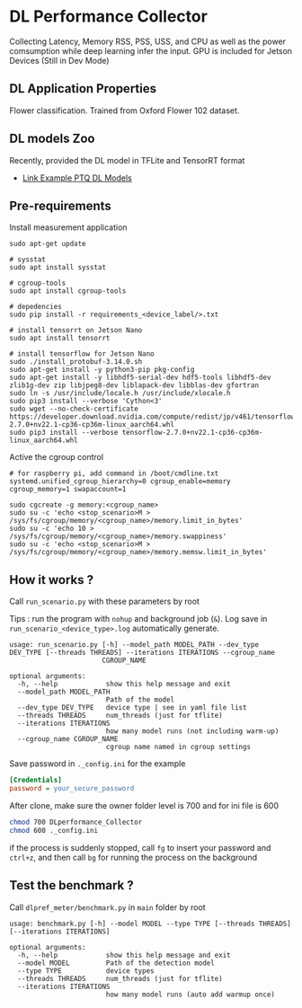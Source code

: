 # DL Performance Collector

Collecting Latency, Memory RSS, PSS, USS, and CPU as well as the power comsumption while deep learning infer the input. GPU is included for Jetson Devices
(Still in Dev Mode)

## DL Application Properties

Flower classification. Trained from Oxford Flower 102 dataset.

## DL models Zoo

Recently, provided the DL model in TFLite and TensorRT format

* [Link Example PTQ DL Models](https://drive.google.com/drive/folders/1R9VFMJfhEo8WbOKl4ZeI_5ZNmLiZ965q?usp=sharing)

## Pre-requirements

Install measurement application

```shell
sudo apt-get update

# sysstat
sudo apt install sysstat

# cgroup-tools
sudo apt install cgroup-tools

# depedencies
sudo pip install -r requirements_<device_label/>.txt

# install tensorrt on Jetson Nano
sudo apt install tensorrt

# install tensorflow for Jetson Nano
sudo ./install_protobuf-3.14.0.sh
sudo apt-get install -y python3-pip pkg-config
sudo apt-get install -y libhdf5-serial-dev hdf5-tools libhdf5-dev zlib1g-dev zip libjpeg8-dev liblapack-dev libblas-dev gfortran
sudo ln -s /usr/include/locale.h /usr/include/xlocale.h
sudo pip3 install --verbose 'Cython<3'
sudo wget --no-check-certificate https://developer.download.nvidia.com/compute/redist/jp/v461/tensorflow/tensorflow-2.7.0+nv22.1-cp36-cp36m-linux_aarch64.whl
sudo pip3 install --verbose tensorflow-2.7.0+nv22.1-cp36-cp36m-linux_aarch64.whl
```

Active the cgroup control
```shell
# for raspberry pi, add command in /boot/cmdline.txt
systemd.unified_cgroup_hierarchy=0 cgroup_enable=memory cgroup_memory=1 swapaccount=1

sudo cgcreate -g memory:<cgroup_name>
sudo su -c 'echo <stop_scenario>M > /sys/fs/cgroup/memory/<cgroup_name>/memory.limit_in_bytes'
sudo su -c 'echo 10 > /sys/fs/cgroup/memory/<cgroup_name>/memory.swappiness'
sudo su -c 'echo <stop_scenario>M > /sys/fs/cgroup/memory/<cgroup_name>/memory.memsw.limit_in_bytes'
```

## How it works ?
Call `run_scenario.py` with these parameters by root

Tips : run the program with `nohup` and background job (`&`). Log save in `run_scenario_<device_type>.log` automatically generate.

```
usage: run_scenario.py [-h] --model_path MODEL_PATH --dev_type DEV_TYPE [--threads THREADS] --iterations ITERATIONS --cgroup_name
                       CGROUP_NAME

optional arguments:
  -h, --help            show this help message and exit
  --model_path MODEL_PATH
                        Path of the model
  --dev_type DEV_TYPE   device type | see in yaml file list
  --threads THREADS     num_threads (just for tflite)
  --iterations ITERATIONS
                        how many model runs (not including warm-up)
  --cgroup_name CGROUP_NAME
                        cgroup name named in cgroup settings
```

Save password in `._config.ini` for the example

```._config.ini
[Credentials]
password = your_secure_password
```

After clone, make sure the owner folder level is 700 and for ini file is 600

```bash
chmod 700 DLperformance_Collector
chmod 600 ._config.ini
```

if the process is suddenly stopped, call `fg` to insert your password and `ctrl+z`, and then call `bg` for running the process on the background

## Test the benchmark ?
Call `dlpref_meter/benchmark.py` in `main` folder by root

```
usage: benchmark.py [-h] --model MODEL --type TYPE [--threads THREADS] [--iterations ITERATIONS]

optional arguments:
  -h, --help            show this help message and exit
  --model MODEL         Path of the detection model
  --type TYPE           device types
  --threads THREADS     num_threads (just for tflite)
  --iterations ITERATIONS
                        how many model runs (auto add warmup once)
```
